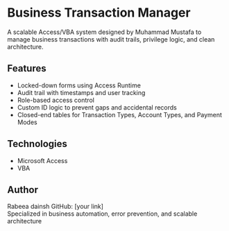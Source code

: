 # Business Transaction Manager

A scalable Access/VBA system designed by Muhammad Mustafa to manage business transactions with audit trails, privilege logic, and clean architecture.

## Features
- Locked-down forms using Access Runtime
- Audit trail with timestamps and user tracking
- Role-based access control
- Custom ID logic to prevent gaps and accidental records
- Closed-end tables for Transaction Types, Account Types, and Payment Modes

## Technologies
- Microsoft Access
- VBA

## Author 
Rabeea dainsh
GitHub: [your link]  
Specialized in business automation, error prevention, and scalable architecture

